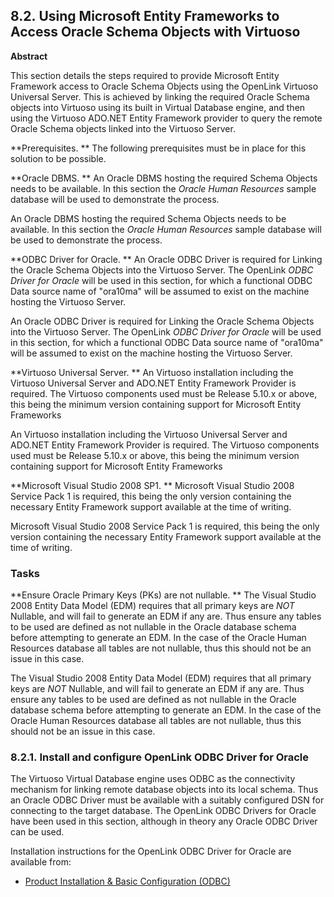 <div>

<div>

<div>

<div>

## 8.2. Using Microsoft Entity Frameworks to Access Oracle Schema Objects with Virtuoso

</div>

<div>

<div>

**Abstract**

This section details the steps required to provide Microsoft Entity
Framework access to Oracle Schema Objects using the OpenLink Virtuoso
Universal Server. This is achieved by linking the required Oracle Schema
objects into Virtuoso using its built in Virtual Database engine, and
then using the Virtuoso ADO.NET Entity Framework provider to query the
remote Oracle Schema objects linked into the Virtuoso Server.

</div>

</div>

</div>

</div>

**Prerequisites. ** The following prerequisites must be in place for
this solution to be possible.

**Oracle DBMS. ** An Oracle DBMS hosting the required Schema Objects
needs to be available. In this section the
<span class="emphasis">*Oracle Human Resources*</span> sample database
will be used to demonstrate the process.

An Oracle DBMS hosting the required Schema Objects needs to be
available. In this section the <span class="emphasis">*Oracle Human
Resources*</span> sample database will be used to demonstrate the
process.

**ODBC Driver for Oracle. ** An Oracle ODBC Driver is required for
Linking the Oracle Schema Objects into the Virtuoso Server. The OpenLink
<span class="emphasis">*ODBC Driver for Oracle*</span> will be used in
this section, for which a functional ODBC Data source name of "ora10ma"
will be assumed to exist on the machine hosting the Virtuoso Server.

An Oracle ODBC Driver is required for Linking the Oracle Schema Objects
into the Virtuoso Server. The OpenLink <span class="emphasis">*ODBC
Driver for Oracle*</span> will be used in this section, for which a
functional ODBC Data source name of "ora10ma" will be assumed to exist
on the machine hosting the Virtuoso Server.

**Virtuoso Universal Server. ** An Virtuoso installation including the
Virtuoso Universal Server and ADO.NET Entity Framework Provider is
required. The Virtuoso components used must be Release 5.10.x or above,
this being the minimum version containing support for Microsoft Entity
Frameworks

An Virtuoso installation including the Virtuoso Universal Server and
ADO.NET Entity Framework Provider is required. The Virtuoso components
used must be Release 5.10.x or above, this being the minimum version
containing support for Microsoft Entity Frameworks

**Microsoft Visual Studio 2008 SP1. ** Microsoft Visual Studio 2008
Service Pack 1 is required, this being the only version containing the
necessary Entity Framework support available at the time of writing.

Microsoft Visual Studio 2008 Service Pack 1 is required, this being the
only version containing the necessary Entity Framework support available
at the time of writing.

### Tasks

**Ensure Oracle Primary Keys (PKs) are not nullable. ** The Visual
Studio 2008 Entity Data Model (EDM) requires that all primary keys are
<span class="emphasis">*NOT*</span> Nullable, and will fail to generate
an EDM if any are. Thus ensure any tables to be used are defined as not
nullable in the Oracle database schema before attempting to generate an
EDM. In the case of the Oracle Human Resources database all tables are
not nullable, thus this should not be an issue in this case.

The Visual Studio 2008 Entity Data Model (EDM) requires that all primary
keys are <span class="emphasis">*NOT*</span> Nullable, and will fail to
generate an EDM if any are. Thus ensure any tables to be used are
defined as not nullable in the Oracle database schema before attempting
to generate an EDM. In the case of the Oracle Human Resources database
all tables are not nullable, thus this should not be an issue in this
case.

<div>

<div>

<div>

<div>

### 8.2.1. Install and configure OpenLink ODBC Driver for Oracle

</div>

</div>

</div>

The Virtuoso Virtual Database engine uses ODBC as the connectivity
mechanism for linking remote database objects into its local schema.
Thus an Oracle ODBC Driver must be available with a suitably configured
DSN for connecting to the target database. The OpenLink ODBC Drivers for
Oracle have been used in this section, although in theory any Oracle
ODBC Driver can be used.

Installation instructions for the OpenLink ODBC Driver for Oracle are
available from:

<div>

- <a
  href="http://wikis.openlinksw.com/dataspace/owiki/wiki/UdaWikiWeb/InstallConfigODBC"
  class="ulink" target="_top">Product Installation &amp; Basic
  Configuration (ODBC)</a>

</div>

</div>

</div>
